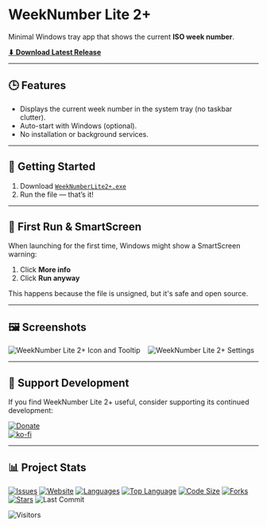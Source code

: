 # WeekNumber Lite 2+

Minimal Windows tray app that shows the current **ISO week number**.

[**⬇ Download Latest Release**](https://github.com/voltura/WeekNumberLite2Plus/releases/latest/download/WeekNumberLite2+.exe)

---

## 🕒 Features

- Displays the current week number in the system tray (no taskbar clutter).
- Auto-start with Windows (optional).
- No installation or background services.

---

## 🚀 Getting Started

1. Download [`WeekNumberLite2+.exe`](https://github.com/voltura/WeekNumberLite2Plus/releases/latest/download/WeekNumberLite2+.exe)
2. Run the file — that’s it!

---

## 🧩 First Run & SmartScreen

When launching for the first time, Windows might show a SmartScreen warning:

1. Click **More info**
2. Click **Run anyway**

This happens because the file is unsigned, but it's safe and open source.

---

## 🖼 Screenshots

<p>
  <img src="https://github.com/user-attachments/assets/fe45c950-7f9b-4855-9bcb-d24863a193ed" alt="WeekNumber Lite 2+ Icon and Tooltip" />&nbsp;&nbsp;&nbsp;
  <img src="https://github.com/user-attachments/assets/9f685615-cbf9-4d49-8637-f460bbb47993" alt="WeekNumber Lite 2+ Settings" />
</p>

---

## 💬 Support Development

If you find WeekNumber Lite 2+ useful, consider supporting its continued development:

[![Donate](https://img.shields.io/badge/donate_via-paypal_or_card-blue)](https://www.paypal.com/donate?hosted_button_id=7PN65YXN64DBG)  
[![ko-fi](https://ko-fi.com/img/githubbutton_sm.svg)](https://ko-fi.com/G2G74W5F8)

---

## 📊 Project Stats

[![Issues](https://img.shields.io/github/issues/voltura/WeekNumberLite2Plus)](https://github.com/voltura/WeekNumberLite2Plus/issues)
[![Website](https://img.shields.io/website?url=https://voltura.github.io/WeekNumberLite2Plus/)]()
[![Languages](https://img.shields.io/github/languages/count/voltura/WeekNumberLite2Plus)]()
[![Top Language](https://img.shields.io/github/languages/top/voltura/WeekNumberLite2Plus)]()
[![Code Size](https://img.shields.io/github/languages/code-size/voltura/WeekNumberLite2Plus)]()
[![Forks](https://img.shields.io/github/forks/voltura/WeekNumberLite2Plus)]()
[![Stars](https://img.shields.io/github/stars/voltura/WeekNumberLite2Plus)]()
![Last Commit](https://img.shields.io/github/last-commit/voltura/WeekNumberLite2Plus?color=red)

![Visitors](https://estruyf-github.azurewebsites.net/api/VisitorHit?user=volturaf&repo=WeekNumberLite2Plus&countColor=%235690f2)
